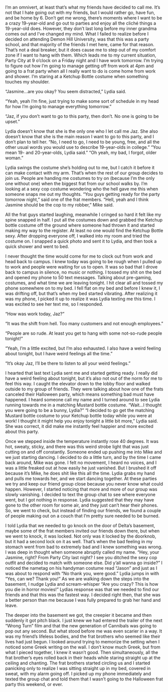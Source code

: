 I’m an omnivert, at least that’s what my friends have decided to call me. It’s not that I hate going out with my friends, but I would rather go, have fun, and be home by 6. Don’t get me wrong, there’s moments where I want to be a crazy 19-year-old and go out to parties and enjoy all the cliché things a 19-year-old does. However, they don’t last long before my inner grandma comes out and I’ve changed my mind. What I failed to realize before I decided on attending Demon Hill University, was that this was a party school, and that majority of the friends I met here, came for that reason. That’s not a deal breaker, but it does cause me to step out of my comfort zone if I want to hang with them. Which leads me to my current situation, Party City at 9 o’clock on a Friday night and I have work tomorrow. I’m trying to figure out how I’m going to manage getting off from work at 4pm and going to a frat party when all I really want to do is come home from work and shower. I’m staring at a Ketchup Bottle costume when something touches my shoulder.

“Jasmine…are you okay? You seem distracted,” Lydia said.

“Yeah, yeah I’m fine, just trying to make some sort of schedule in my head for how I’m going to manage everything tomorrow.”

“Jaz, if you don’t want to go to this party, then don’t. No one is going to be upset.”

Lydia doesn’t know that she is the only one who I let call me Jaz. She also doesn’t know that she is the main reason I want to go to this party, and I don’t plan to tell her. “No, I need to go, I need to be young, free, and all the other usual words you would use to describe 19-year-olds in college.” “You mean 19- and 20-year-olds, Lydia said.” “Oh yeah, my bad, I forgot, older woman.”

Lydia swings the costume she’s holding out to me, but I catch it before it can make contact with my arm. That’s when the rest of our group decides to join us. People are handing me costumes to try on (because I’m the only one without one) when the biggest frat from our school walks by. I’m looking at a sexy cop costume wondering who the hell gave me this when someone snaps me out my thoughts. “You guys getting ready for the party tomorrow night,” said one of the frat members. “Hell, yeah and I think Jasmine should be the cop to my robber,” Mike said.

All the frat guys started laughing, meanwhile I cringed so hard it felt like my spine snapped in half. I put all the costumes down and grabbed the Ketchup bottle costume off the ground where someone had thrown it and started making my way to the register. At least no one would find the Ketchup Bottle sexy. After dropping everyone off, I walked into my room and tried the costume on. I snapped a quick photo and sent it to Lydia, and then took a quick shower and went to bed.

I never thought the time would come for me to clock out from work and head back to campus. I knew today was going to be rough when I pulled up to work and people were waiting for us to open. It was so bad that I drove back to campus in silence, no music or nothing. I tossed my shit on the bed and opened my phone to 50 text messages. Talking about pre-gaming, costumes, and what time we are leaving tonight. I hit clear all and tossed my phone somewhere on to my bed. I fell flat on my bed and before I knew it, I was drifting off, but that’s when my bed started vibrating. After realizing it was my phone, I picked it up to realize it was Lydia texting me this time. I was excited to see her text me, so I responded.

“How was work today, Jaz?”

“It was the shift from hell. Too many customers and not enough employees.”

“People are so rude. At least you get to hang with some not-so-rude people tonight!”

“Yeah, I’m a little excited, but I’m also exhausted. I also have a weird feeling about tonight, but I have weird feelings all the time.”

“It’s okay Jaz, I’ll be there to listen to all your weird feelings.”

I hearted that last text Lydia sent me and started getting ready. I really did have a weird feeling about tonight, but it’s also not out of the norm for me to feel this way. I caught the elevator down to the lobby floor and walked outside to my group of friends. They were talking about how one of the frats canceled their Halloween party, which means something bad must have happened. I heard someone call my name and I turned around to see Lydia running towards me in a matching Mustard bottle costume. “Wait…I thought you were going to be a bunny, Lydia?” “I decided to go get the matching Mustard bottle costume to your Ketchup bottle today while you were at work! I thought it might help you enjoy tonight a little bit more,” Lydia said. She was correct, it did make me instantly feel happier and more excited about this party.

Once we stepped inside the temperature instantly rose 40 degrees. It was hot, sweaty, sticky, and there was this weird strobe light that was just cutting on and off constantly. Someone ended up pushing me into Mike and we just starting dancing. I decided to do a little turn, and by the time I came back around, Mike was gone. I felt no movement, I heard no voices, and I was a little freaked out at how easily he just vanished. But I brushed it off because it’s Mike, he does shit like this all the time. Lydia grabs my hand and pulls me towards her, and we start dancing together. At these parties we try and keep our friend group close because you never know what could happen. However, I started noticing that more and more of our group was slowly vanishing. I decided to text the group chat to see where everyone went, but I got nothing in response. Lydia suggested that they may have gone to the other room for some air, and they just can’t hear their phones. So, we went to check, but instead of finding our friends, we found a couple of people making out on a couch that I’m pretty sure needed to be burned.

I told Lydia that we needed to go knock on the door of Delta’s basement, maybe some of the frat members invited our friends down there, but when we went to knock, it was locked. Not only was it locked by the doorknob, but it had a second lock on it as well. That’s when the bad feeling in my stomach went from bad to extremely bad and I knew something was wrong. I was deep in thought when someone abruptly called my name. “Hey, your Jasmine, right? From Party City last night? I see you ditched the sexy cop outfit and decided to match with someone else. Did y’all wanna go inside?” I noticed the nametag on his handyman costume read “Jason” and just as I was about to respond with “No thank you, were good.” Lydia jumps in with “Yes, can we? Thank you!” As we are walking down the steps into the basement, I nudge Lydia and scream-whisper “Are you crazy? This is how you die in horror movies!” Lydias response was that we needed to find our friends and that this was the fastest way. I decided right then, that she was a better person than me because I was fully prepared to grab her hand and leave.

The deeper into the basement we got, the creepier it became and then suddenly it got pitch black. I just knew we had entered the trailer of the next “Wrong Turn” film and that the new generation of Cannibals was going to pop out any second. But what stood before me was even scarier in a way. It was my friend’s lifeless bodies, and the frat brothers who seemed like their lives had just begun. I looked around trying to memorize the setting when I noticed some Greek writing on the wall. I don’t know much Greek, but from what I pieced together, I knew it wasn’t good. Then simultaneously, all the frat brother’s eyes rolled back in their heads while staring straight up at the ceiling and chanting. The frat brothers started circling us and I started panicking only to realize I was sitting straight up in my bed, covered in sweat, with my alarm going off. I picked up my phone immediately and texted the group chat and told them that I wasn’t going to the Halloween frat party this weekend, or ever.